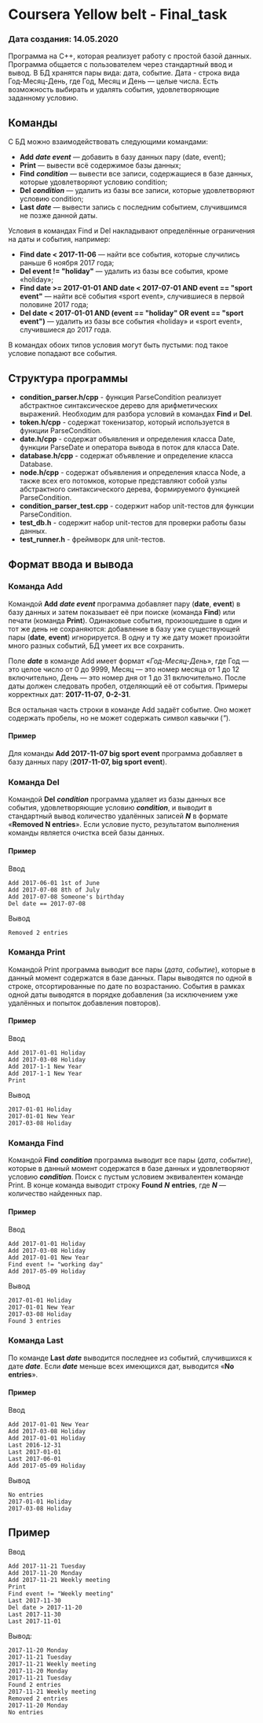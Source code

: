 # Coursera Yellow belt - Final_task
### Дата создания: 14.05.2020
Программа на С++, которая реализует работу с простой базой данных. Программа общается с пользователем через стандартный ввод и вывод.
В БД хранятся пары вида: дата, событие. Дата - строка вида Год-Месяц-День, где Год, Месяц и День — целые числа. 
Есть возможность выбирать и удалять события, удовлетворяющие заданному условию.

Команды
--------
С БД можно взаимодействовать следующими командами:

* **Add** ***date event*** — добавить в базу данных пару (date, event);
* **Print** — вывести всё содержимое базы данных;
* **Find** ***condition*** — вывести все записи, содержащиеся в базе данных, которые удовлетворяют условию condition;
* **Del** ***condition*** — удалить из базы все записи, которые удовлетворяют условию condition;
* **Last** ***date*** — вывести запись с последним событием, случившимся не позже данной даты.

Условия в командах Find и Del накладывают определённые ограничения на даты и события, например:

* **Find date < 2017-11-06** — найти все события, которые случились раньше 6 ноября 2017 года;
* **Del event != "holiday"** — удалить из базы все события, кроме «holiday»;
* **Find date >= 2017-01-01 AND date < 2017-07-01 AND event == "sport event"** — найти всё события «sport event», случившиеся в первой половине 2017 года;
* **Del date < 2017-01-01 AND (event == "holiday" OR event == "sport event")** — удалить из базы все события «holiday» и «sport event», случившиеся до 2017 года.

В командах обоих типов условия могут быть пустыми: под такое условие попадают все события.

Структура программы
-------------------
* **condition_parser.h/cpp** - функция ParseCondition реализует абстрактное синтаксическое дерево для арифметических выражений. Необходим для разбора условий в командах **Find** и **Del**.
* **token.h/cpp** - содержат токенизатор, который используется в функции ParseCondition.
* **date.h/cpp** - содержат объявления и определения класса Date, функции ParseDate и оператора вывода в поток для класса Date.
* **database.h/cpp** - содержат объявление и определение класса Database.
* **node.h/cpp** - содержат объявления и определения класса Node, а также всех его потомков, которые представляют собой узлы абстрактного синтаксического дерева, формируемого функцией ParseCondition.
* **condition_parser_test.cpp** - содержит набор unit-тестов для функции ParseCondition.
* **test_db.h** - содержит набор unit-тестов для проверки работы базы данных.
* **test_runner.h** - фреймворк для unit-тестов.

Формат ввода и вывода
---------------------
### Команда Add
Командой **Add** ***date event*** программа добавляет пару (**date**, **event**) в базу данных и затем показывает её при поиске (команда **Find**) или печати (команда **Print**).
Одинаковые события, произошедшие в один и тот же день не сохраняются: добавление в базу уже существующей пары (**date**, **event**) игнорируется. В одну и ту же дату может произойти много разных событий, БД умеет их все сохранить.

Поле ***date*** в команде Add имеет формат «*Год-Месяц-День*», где Год — это целое число от 0 до 9999, Месяц — это номер месяца от 1 до 12 включительно, День — это номер дня от 1 до 31 включительно. После даты должен следовать пробел, отделяющий её от события. Примеры корректных дат: **2017-11-07**, **0-2-31**.

Вся остальная часть строки в команде Add задаёт событие. Оно может содержать пробелы, но не может содержать символ кавычки (*"*).

#### Пример
Для команды **Add 2017-11-07 big sport event** программа добавляет в базу данных пару (**2017-11-07, big sport event**).


### Команда Del
Командой **Del** ***condition*** программа удаляет из базы данных все события, удовлетворяющие условию ***condition***, и выводит в стандартный вывод количество удалённых записей ***N*** в формате «**Removed N entries**». Если условие пусто, результатом выполнения команды является очистка всей базы данных.

#### Пример
Ввод

    Add 2017-06-01 1st of June
    Add 2017-07-08 8th of July
    Add 2017-07-08 Someone's birthday
    Del date == 2017-07-08
Вывод

    Removed 2 entries


### Команда Print
Командой Print программа выводит все пары (*дата*, *событие*), которые в данный момент содержатся в базе данных. Пары выводятся по одной в строке, отсортированные по дате по возрастанию. События в рамках одной даты выводятся в порядке добавления (за исключением уже удалённых и попыток добавления повторов).

#### Пример
Ввод

    Add 2017-01-01 Holiday
    Add 2017-03-08 Holiday
    Add 2017-1-1 New Year
    Add 2017-1-1 New Year
    Print
Вывод

    2017-01-01 Holiday
    2017-01-01 New Year
    2017-03-08 Holiday


### Команда Find
Командой **Find** ***condition*** программа выводит все пары (*дата*, *событие*), которые в данный момент содержатся в базе данных и удовлетворяют условию ***condition***. Поиск с пустым условием эквивалентен команде Print. В конце команда выводит строку **Found** ***N*** **entries**, где ***N*** — количество найденных пар.

#### Пример
Ввод

    Add 2017-01-01 Holiday
    Add 2017-03-08 Holiday
    Add 2017-01-01 New Year
    Find event != "working day"
    Add 2017-05-09 Holiday
Вывод

    2017-01-01 Holiday
    2017-01-01 New Year
    2017-03-08 Holiday
    Found 3 entries


### Команда Last
По команде **Last** ***date*** выводится последнее из событий, случившихся к дате ***date***. Если ***date*** меньше всех имеющихся дат, выводится «**No entries**».

#### Пример
Ввод

    Add 2017-01-01 New Year
    Add 2017-03-08 Holiday
    Add 2017-01-01 Holiday
    Last 2016-12-31
    Last 2017-01-01
    Last 2017-06-01
    Add 2017-05-09 Holiday
Вывод

    No entries
    2017-01-01 Holiday
    2017-03-08 Holiday


Пример
-------
Ввод

    Add 2017-11-21 Tuesday
    Add 2017-11-20 Monday
    Add 2017-11-21 Weekly meeting
    Print
    Find event != "Weekly meeting"
    Last 2017-11-30
    Del date > 2017-11-20
    Last 2017-11-30
    Last 2017-11-01

Вывод:

    2017-11-20 Monday
    2017-11-21 Tuesday
    2017-11-21 Weekly meeting
    2017-11-20 Monday
    2017-11-21 Tuesday
    Found 2 entries
    2017-11-21 Weekly meeting
    Removed 2 entries
    2017-11-20 Monday
    No entries
